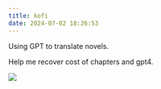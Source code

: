 ```yaml
---
title: kofi
date: 2024-07-02 18:26:53
---
```


Using GPT to translate novels.

Help me recover cost of chapters and gpt4.

[<img src="/kofi/kofi_button_blue.png">](https://ko-fi.com/zlood)